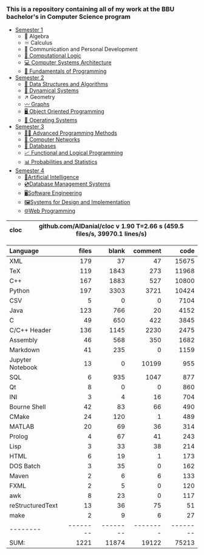 ### This is a repository containing all of my work at the BBU bachelor's in Computer Science program

* [Semester 1](Semester1/)
    * 🔢 Algebra
    * ♾️ Calculus
    * 💬 Communication and Personal Development
    * [🔣 Computational Logic](Semester1/Computational%20Logic/)
    * [💻 Computer Systems Architecture](Semester1/Computer%20Systems%20Architecture/)
    * [🐍 Fundamentals of Programming](Semester1/Fundamentals%20of%20Programming/)
* [Semester 2](Semester2/)
    * [🌴 Data Structures and Algorithms](Semester2/Data%20Structures%20and%20Algorithms/)
    * [🔄 Dynamical Systems](Semester2/Dynamical%20Systems/)
    * ↗ Geometry
    * [〰️ Graphs](Semester2/Graphs/)
    * [🖥️ Object Oriented Programming](Semester2/Object%20Oriented%20Programming/)
    * [🐧 Operating Systems](Semester2/Operating%20Systems/)
* [Semester 3](Semester3/)
    * [👨‍💻️ Advanced Programming Methods](Semester3/Advanced%20Programming%20Methods/)
    * [📶 Computer Networks](Semester3/Computer%20Networks/)
    * [💾 Databases](Semester3/Databases/)
    * [📈 Functional and Logical Programming](Semester3/Functional%20and%20Logical%20Programming/)
    * [📊 Probabilities and Statistics](Semester3/Probabilities%20and%20Statistics/)
* [Semester 4](Semester4/)
    * [🤖Artificial Intelligence](Semester4/Artificial%20Intelligence/)
    * [💿Database Management Systems](Semester4/Database%20Management%20Systems/)
    * [🖥️Software Engineering](Semester4/Software%20Engineering/)
    * [🖼️Systems for Design and Implementation](Semester4/Systems%20for%20Design%20and%20Implementation/)
    * [🌐Web Programming](Semester4/Web%20Programming/)


cloc|github.com/AlDanial/cloc v 1.90  T=2.66 s (459.5 files/s, 39970.1 lines/s)
--- | ---

Language|files|blank|comment|code
:-------|-------:|-------:|-------:|-------:
XML|179|37|47|15675
TeX|119|1843|273|11968
C++|167|1883|527|10800
Python|197|3303|3721|10424
CSV|5|0|0|7104
Java|123|766|20|4152
C|49|650|422|3845
C/C++ Header|136|1145|2230|2475
Assembly|46|568|350|1682
Markdown|41|235|0|1159
Jupyter Notebook|13|0|10199|955
SQL|6|935|1047|877
Qt|8|0|0|860
INI|3|4|16|704
Bourne Shell|42|83|66|490
CMake|24|120|1|489
MATLAB|20|69|36|314
Prolog|4|67|41|243
Lisp|3|33|38|214
HTML|6|19|1|173
DOS Batch|3|35|0|162
Maven|2|6|6|133
FXML|2|5|0|120
awk|8|23|0|117
reStructuredText|13|36|75|51
make|2|9|6|27
--------|--------|--------|--------|--------
SUM:|1221|11874|19122|75213

